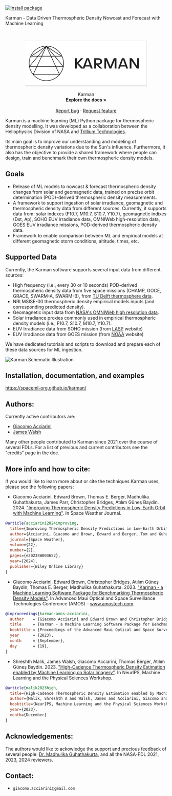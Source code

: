 [![Install package](https://github.com/spaceml-org/karman/actions/workflows/build.yml/badge.svg)](https://github.com/spaceml-org/karman/actions/workflows/build.yml) 

Karman - Data Driven Thermospheric Density Nowcast and Forecast with Machine Learning
<!-- PROJECT LOGO -->
<br />
<p align="center">
  <a href="https://spaceml-org.github.io/karman/">
    <img src="docs/_static/Karman_logo_white.png" alt="Logo" width="380">
  </a>
  <p align="center">
    Karman
    <br />
    <a href="https://spaceml-org.github.io/karman/"><strong>Explore the docs »</strong></a>
    <br />
    <br />
    <a href="https://github.com/spaceml-org/karman/issues/new/choose">Report bug</a>
    ·
    <a href="https://github.com/spaceml-org/karman/issues/new/choose">Request feature</a>
  </p>
</p>

Karman is a machine learning (ML) Python package for thermospheric density modelling. It was developed as a collaboration between the Heliophysics Division of NASA and [Trillium Technologies](https://trillium.tech/). 

Its main goal is to improve our understanding and modeling of thermospheric density variations due to the Sun's influence. Furthermore, it also has the objective to provide a shared framework where people can design, train and benchmark their own thermospheric density models.

## Goals

* Release of ML models to nowcast & forecast thermospheric density changes from solar and geomagnetic data, trained on precise orbit determination (POD)-derived thremospheric density measurements. 
* A framework to support ingestion of solar irradiance, geomagnetic and thermospheric density data from different sources. Currently, it supports data from: solar indexes (F10.7, M10.7, S10.7, Y10.7), geomagnetic indixes (Dst, Ap), SOHO EUV irradiance data, OMNIWeb high-resolution data, GOES EUV irradiance missions, POD-derived thermospheric density data.
* Framework to enable comparison between ML and empirical models at different geomagnetic storm conditions, altitude, times, etc.

## Supported Data

Currently, the Karman software supports several input data from different sources:
* High frequency (i.e., every 30 or 10 seconds) POD-derived thermospheric density data from five space missions (CHAMP, GOCE, GRACE, SWARM-A, SWARM-B), from [TU Delft thermosphere data](http://thermosphere.tudelft.nl/).
* NRLMSISE-00 thermospheric density empirical models inputs (and corresponding predicted density).
* Geomagnetic input data from [NASA's OMNIWeb high resolution data](https://omniweb.gsfc.nasa.gov/form/omni_min.html).
* Solar irradiance proxies commonly used in empirical thermospheric density models (i.e., F10.7, S10.7, M10.7, Y10.7).
* EUV Irradiance data from SOHO mission (from [LASP](https://lasp.colorado.edu/eve/data_access/eve_data/lasp_soho_sem_data/) website)
* EUV Irradiance data from GOES mission (from [NOAA](https://www.ncei.noaa.gov/data/goes-space-environment-monitor/access/science/euvs/) website)

We have dedicated tutorials and scripts to download and prepare each of these data sources for ML ingestion.

![Karman Schematic Illustration](docs/_static/Karman_process.jpg)

## Installation, documentation, and examples

https://spaceml-org.github.io/karman/

## Authors:
Currently active contributors are:
* [Giacomo Acciarini](https://www.esa.int/gsp/ACT/team/giacomo_acciarini/)
* [James Walsh](https://walsh.dev/)

Many other people contributed to Karman since 2021 over the course of several FDLs. For a list of previous and current contributors see the "credits" page in the doc. 

## More info and how to cite:

If you would like to learn more about or cite the techniques Karman uses, please see the following papers:

* Giacomo Acciarini, Edward Brown, Thomas E. Berger, Madhulika Guhathakurta, James Parr, Christopher Bridges, Atılım Güneş Baydin. 2024. ["Improving Thermospheric Density Predictions in Low-Earth Orbit with Machine Learning"](https://agupubs.onlinelibrary.wiley.com/doi/pdfdirect/10.1029/2023SW003652). In Space Weather Journal.

```bibtex
@article{acciarini2024improving,
  title={Improving Thermospheric Density Predictions in Low-Earth Orbit With Machine Learning},
  author={Acciarini, Giacomo and Brown, Edward and Berger, Tom and Guhathakurta, Madhulika and Parr, James and Bridges, Christopher and Baydin, At{\i}l{\i}m G{\"u}ne{\c{s}}},
  journal={Space Weather},
  volume={22},
  number={2},
  pages={e2023SW003652},
  year={2024},
  publisher={Wiley Online Library}
}
```

* Giacomo Acciarini, Edward Brown, Christopher Bridges, Atılım Güneş Baydin, Thomas E. Berger, Madhulika Guhathakurta. 2023. ["Karman - a Machine Learning Software Package for Benchmarking Thermospheric Density Models"](https://www.researchgate.net/publication/374005215_Karman_-a_Machine_Learning_Software_Package_for_Benchmarking_Thermospheric_Density_Models). In Advanced Maui Optical and Space Surveillance Technologies Conference (AMOS) – www.amostech.com.


```bibtex
@inproceedings{karman-amos-acciarini,
  author    = {Giacomo Acciarini and Edward Brown and Christopher Bridges and Atılım Güneş Baydin and Thomas E. Berger and Madhulika Guhathakurta},
  title     = {Karman - a Machine Learning Software Package for Benchmarking Thermospheric Density Models},
  booktitle = {Proceedings of the Advanced Maui Optical and Space Surveillance Technologies Conference (AMOS)},
  year      = {2023},
  month     = {September},
  day       = {19},
}
```

* Shreshth Malik, James Walsh, Giacomo Acciarini, Thomas Berger, Atılım Güneş Baydin. 2023. ["High-Cadence Thermospheric Density Estimation enabled by Machine Learning on Solar Imagery"](https://ml4physicalsciences.github.io/2023/files/NeurIPS_ML4PS_2023_237.pdf). In NeurIPS, Machine Learning and the Physical Sciences Workshop.

```bibtex
@article{malik2023high,
  title={High-Cadence Thermospheric Density Estimation enabled by Machine Learning on Solar Imagery},
  author={Malik, Shreshth A and Walsh, James and Acciarini, Giacomo and Berger, Thomas E and Baydin, At{\i}l{\i}m G{\"u}ne{\c{s}}},
  booktitle={NeurIPS, Machine Learning and the Physical Sciences Workshop},
  year={2023},
  month={December}
}
```

## Acknowledgements:

The authors would like to ackowledge the support and precious feedback of several people: [Dr. Madhulika Guhathakurta](https://science.nasa.gov/about-us/organization-and-leadership/lead-program-scientist-for-lws), and all the NASA-FDL 2021, 2023, 2024 reviewers.

## Contact:
* `giacomo.acciarini@gmail.com`
